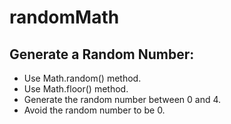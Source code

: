 # randomMath
## Generate a Random Number:
* Use Math.random() method.
* Use Math.floor() method.
* Generate the random number between 0 and 4.
* Avoid the random number to be 0. 
